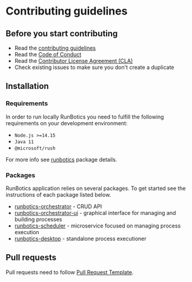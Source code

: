 # Contributing guidelines

## Before you start contributing

- Read the [contributing guidelines](https://github.com/runbotics/runbotics/blob/master/CONTRIBUTING.md)
- Read the [Code of Conduct](https://github.com/runbotics/runbotics/blob/master/CODE_OF_CONDUCT.md)
- Read the [Contributor License Agreement (CLA)](https://github.com/runbotics/runbotics/blob/master/CONTRIBUTOR_LICENSE_AGREEMENT.md)
- Check existing issues to make sure you don't create a duplicate

## Installation

### Requirements

In order to run locally RunBotics you need to fulfill the following requirements on your development environment:

- `Node.js >=14.15`
- `Java 11`
- `@microsoft/rush`

For more info see [runbotics](https://github.com/runbotics/runbotics/blob/master/DEVELOPMENT_SETUP.md) package details.

### Packages

RunBotics application relies on several packages. To get started see the instructions of each package listed below.

 - [runbotics-orchestrator](https://github.com/runbotics/runbotics/blob/master/runbotics-orchestrator) - CRUD API
 - [runbotics-orchestrator-ui](https://github.com/runbotics/runbotics/blob/master/runbotics/runbotics-orchestrator-ui) - graphical interface for managing and building processes
 - [runbotics-scheduler](https://github.com/runbotics/runbotics/blob/master/runbotics/runbotics-scheduler) - microservice focused on managing process execution
 - [runbotics-desktop](https://github.com/runbotics/runbotics/blob/master/runbotics/runbotics-desktop) - standalone process executioner

## Pull requests

Pull requests need to follow [Pull Request Template](https://github.com/runbotics/runbotics/blob/master/PULL_REQUEST_TEMPLATE.md).

